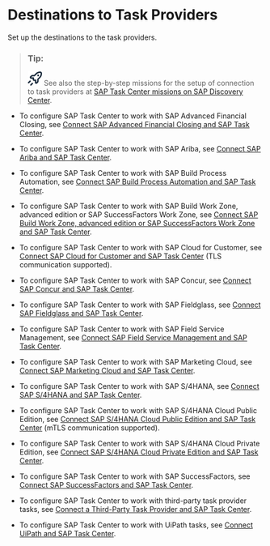<!-- loiob1581117052544e18e16ec839690d894 -->

# Destinations to Task Providers

Set up the destinations to the task providers.

> ### Tip:  
> ![](../30-initial-setup/images/28x28_launch_png_2484bce.png) See also the step-by-step missions for the setup of connection to task providers at [SAP Task Center missions on SAP Discovery Center](https://discovery-center.cloud.sap/missionCatalog/?search=sap-task-center).

-   To configure SAP Task Center to work with SAP Advanced Financial Closing, see [Connect SAP Advanced Financial Closing and SAP Task Center](connect-sap-advanced-financial-closing-and-sap-task-center-2873c51.md).

-   To configure SAP Task Center to work with SAP Ariba, see [Connect SAP Ariba and SAP Task Center](connect-sap-ariba-and-sap-task-center-d26b525.md).

-   To configure SAP Task Center to work with SAP Build Process Automation, see [Connect SAP Build Process Automation and SAP Task Center](connect-sap-build-process-automation-and-sap-task-center-e1e1dce.md).

-   To configure SAP Task Center to work with SAP Build Work Zone, advanced edition or SAP SuccessFactors Work Zone, see [Connect SAP Build Work Zone, advanced edition or SAP SuccessFactors Work Zone and SAP Task Center](connect-sap-build-work-zone-advanced-edition-or-sap-successfactors-work-zone-and-sap-task-f07f310.md).

-   To configure SAP Task Center to work with SAP Cloud for Customer, see [Connect SAP Cloud for Customer and SAP Task Center](connect-sap-cloud-for-customer-and-sap-task-center-ec09002.md) \(TLS communication supported\).

-   To configure SAP Task Center to work with SAP Concur, see [Connect SAP Concur and SAP Task Center](connect-sap-concur-and-sap-task-center-f354ef9.md).

-   To configure SAP Task Center to work with SAP Fieldglass, see [Connect SAP Fieldglass and SAP Task Center](connect-sap-fieldglass-and-sap-task-center-9367f0d.md).

-   To configure SAP Task Center to work with SAP Field Service Management, see [Connect SAP Field Service Management and SAP Task Center](connect-sap-field-service-management-and-sap-task-center-4a61a25.md).

-   To configure SAP Task Center to work with SAP Marketing Cloud, see [Connect SAP Marketing Cloud and SAP Task Center](connect-sap-marketing-cloud-and-sap-task-center-18b3848.md).

-   To configure SAP Task Center to work with SAP S/4HANA, see [Connect SAP S/4HANA and SAP Task Center](connect-sap-s-4hana-and-sap-task-center-143af9b.md).

-   To configure SAP Task Center to work with SAP S/4HANA Cloud Public Edition, see [Connect SAP S/4HANA Cloud Public Edition and SAP Task Center](connect-sap-s-4hana-cloud-public-edition-and-sap-task-center-0aff1b4.md) \(mTLS communication supported\).

-   To configure SAP Task Center to work with SAP S/4HANA Cloud Private Edition, see [Connect SAP S/4HANA Cloud Private Edition and SAP Task Center](connect-sap-s-4hana-cloud-private-edition-and-sap-task-center-50ce133.md).

-   To configure SAP Task Center to work with SAP SuccessFactors, see [Connect SAP SuccessFactors and SAP Task Center](connect-sap-successfactors-and-sap-task-center-eae23f3.md).

-   To configure SAP Task Center to work with third-party task provider tasks, see [Connect a Third-Party Task Provider and SAP Task Center](connect-a-third-party-task-provider-and-sap-task-center-c6362b6.md).

-   To configure SAP Task Center to work with UiPath tasks, see [Connect UiPath and SAP Task Center](connect-uipath-and-sap-task-center-223b083.md).


